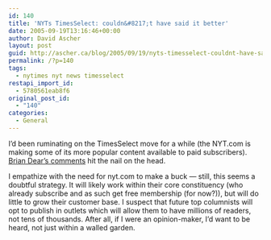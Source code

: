 ```yaml
---
id: 140
title: 'NYTs TimesSelect: couldn&#8217;t have said it better'
date: 2005-09-19T13:16:46+00:00
author: David Ascher
layout: post
guid: http://ascher.ca/blog/2005/09/19/nyts-timesselect-couldnt-have-said-it-better/
permalink: /?p=140
tags:
  - nytimes nyt news timesselect
restapi_import_id:
  - 5780561eab8f6
original_post_id:
  - "140"
categories:
  - General
---
```

I&#8217;d been ruminating on the TimesSelect move for a while (the NYT.com is making some of its more popular content available to paid subscribers). [Brian Dear&#8217;s comments](http://www.brianstorms.com/archives/000607.html) hit the nail on the head.

I empathize with the need for nyt.com to make a buck &#8212; still, this seems a doubtful strategy. It will likely work within their core constituency (who already subscribe and as such get free membership (for now?)), but will do little to grow their customer base. I suspect that future top columnists will opt to publish in outlets which will allow them to have millions of readers, not tens of thousands. After all, if I were an opinion-maker, I&#8217;d want to be heard, not just within a walled garden.